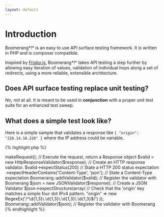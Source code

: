 ```yaml
---
layout: default
---
```


# Introduction

Boomerang*!* is an easy to use API surface testing framework. It is written in PHP and is composer compatible.

Inspired by [Frisby.js](http://frisbyjs.com/), Boomerang*!* takes API testing a step further by allowing easy iteration of values, validation of individual hops along a set of redirects, using a more reliable, extensible architecture.

## Does API surface testing replace unit testing?

*No*, not at all.  It is meant to be used in **conjunction** with a proper unit test suite for an enhanced test sweep.

## What does a simple test look like?

Here is a simple sample that validates a response like `{ "origin": "216.14.16.226" }` where the IP address could be variable.

{% highlight php %}
<?php

namespace Boomerang;

use Boomerang\TypeExpectations\RegexEx;

$req      = new HttpRequest('http:                    //httpbin.org/ip'); // Create the API Request
$response = $req->makeRequest();                      // Execute the request, return a Response object

$valid = new HttpResponseValidator($response);        // Create an HTTP response validator.
$valid->expectStatus(200)                             // State a HTTP 200 status expectation
->expectHeaderContains('Content-Type', 'json');       // State a Content-Type expectation

Boomerang::addValidator($valid);                      // Register the validator with Boomerang

$json = new JSONValidator($response);                 // Create a JSON Validator
$json->expectStructure(array(
	// Check that the 'origin' key matches a simple four dot IPv4 pattern.
	"origin" => new RegexEx('/^\d{1,3}\.\d{1,3}\.\d{1,3}\.\d{1,3}$/')
));

Boomerang::addValidator($json);                       // Register the validator with Boomerang
{% endhighlight %}
